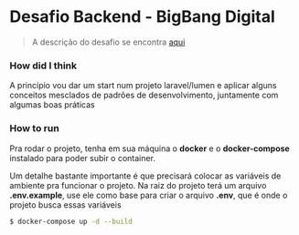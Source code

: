 # Desafio Backend - BigBang Digital

  > A descrição do desafio se encontra [aqui](https://gitlab.com/bigbangdigital/desafio-back-end)

### How did I think

A princípio vou dar um start num projeto laravel/lumen e aplicar alguns conceitos mesclados de padrões de desenvolvimento, juntamente com algumas boas práticas

### How to run

Pra rodar o projeto, tenha em sua máquina o **docker** e o **docker-compose** instalado para poder subir o container.

Um detalhe bastante importante é que precisará colocar as variáveis de ambiente pra funcionar o projeto. Na raiz do projeto terá um arquivo **.env.example**, use ele como base para criar o arquivo **.env**, que é onde o projeto busca essas variáveis

```bash
$ docker-compose up -d --build
```